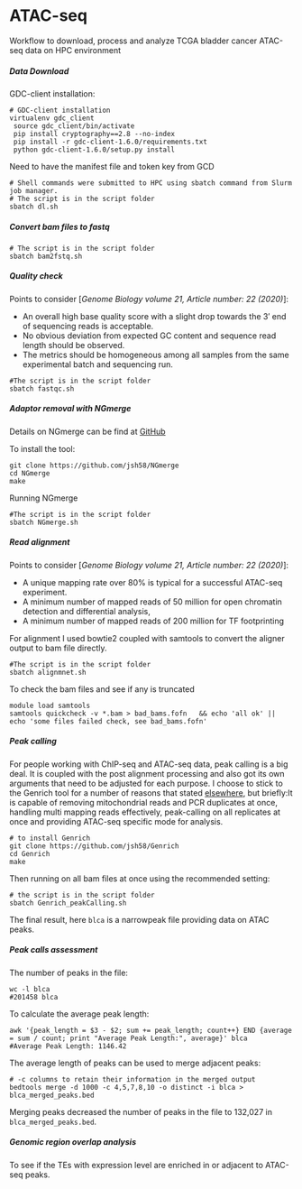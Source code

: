 # ATAC-seq
Workflow  to download, process and analyze TCGA bladder cancer ATAC-seq data on HPC environment

##### Data Download

GDC-client installation:
```shell
# GDC-client installation
virtualenv gdc_client
 source gdc_client/bin/activate
 pip install cryptography==2.8 --no-index
 pip install -r gdc-client-1.6.0/requirements.txt
 python gdc-client-1.6.0/setup.py install
 ```
 Need to have the manifest file and token key from GCD
 ```shell
 # Shell commands were submitted to HPC using sbatch command from Slurm job manager. 
 # The script is in the script folder
 sbatch dl.sh
 ```
 ##### Convert bam files to fastq 
 
  ```shell
 # The script is in the script folder
 sbatch bam2fstq.sh
 ```
##### Quality check

Points to consider [_Genome Biology volume 21, Article number: 22 (2020)_]:
- An overall high base quality score with a slight drop towards the 3′ end of sequencing reads is acceptable. 
- No obvious deviation from expected GC content and sequence read length should be observed. 
- The metrics should be homogeneous among all samples from the same experimental batch and sequencing run.

```shel
#The script is in the script folder
sbatch fastqc.sh
```

##### Adaptor removal with NGmerge
Details on NGmerge can be find at [GitHub](https://github.com/jsh58/NGmerge)

To install the tool:

```shell
git clone https://github.com/jsh58/NGmerge
cd NGmerge
make
```
Running NGmerge

```shell
#The script is in the script folder
sbatch NGmerge.sh 
```




##### Read alignment 

Points to consider [_Genome Biology volume 21, Article number: 22 (2020)_]:
- A unique mapping rate over 80% is typical for a successful ATAC-seq experiment. 
- A minimum number of mapped reads of  50 million for open chromatin detection and differential analysis, 
- A minimum number of mapped reads of 200 million for TF footprinting 

For alignment I used bowtie2 coupled with samtools to convert the aligner output to bam file directly. 

```shell
#The script is in the script folder
sbatch alignmnet.sh
```
To check the bam files and see if any is truncated
```shell
module load samtools
samtools quickcheck -v *.bam > bad_bams.fofn   && echo 'all ok' || echo 'some files failed check, see bad_bams.fofn'
```
##### Peak calling
For people working with ChIP-seq and ATAC-seq data, peak calling is a big deal. It is coupled with the post alignment processing and also got its own arguments that need to be adjusted for each purpose. I choose to stick to the Genrich tool for a number of reasons that stated [elsewhere](https://informatics.fas.harvard.edu/atac-seq-guidelines.html), but briefly:It is capable of removing mitochondrial reads and PCR duplicates at once, handling multi mapping reads effectively, peak-calling on all replicates at once and providing ATAC-seq specific mode for analysis.

```shell
# to install Genrich
git clone https://github.com/jsh58/Genrich
cd Genrich
make
```
Then running on all bam files at once using the recommended setting:

```shell
# the script is in the script folder
sbatch Genrich_peakCalling.sh
```
The final result, here ```blca``` is a narrowpeak file providing data on ATAC peaks. 

##### Peak calls assessment
The number of peaks in the file:
```shel 
wc -l blca
#201458 blca
```
To calculate the average peak length:

```shel
awk '{peak_length = $3 - $2; sum += peak_length; count++} END {average = sum / count; print "Average Peak Length:", average}' blca
#Average Peak Length: 1146.42
```
The average length of peaks can be used to merge adjacent peaks:
``` shel
# -c columns to retain their information in the merged output
bedtools merge -d 1000 -c 4,5,7,8,10 -o distinct -i blca > blca_merged_peaks.bed
```
Merging peaks decreased the number of peaks in the file to 132,027 in `blca_merged_peaks.bed`.

##### Genomic region overlap analysis
To see if the TEs with expression level are enriched in or adjacent to ATAC-seq peaks. 
